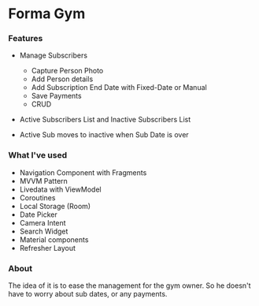 # Forma Gym

### Features

* Manage Subscribers

  - Capture Person Photo
  - Add Person details
  - Add Subscription End Date with Fixed-Date or Manual
  - Save Payments
  - CRUD
* Active Subscribers List and Inactive Subscribers List
* Active Sub moves to inactive when Sub Date is over

### What I've used

* Navigation Component with Fragments
* MVVM Pattern
* Livedata with ViewModel
* Coroutines
* Local Storage (Room)
* Date Picker
* Camera Intent
* Search Widget
* Material components
* Refresher Layout

### About

The idea of it is to ease the management for the gym owner.
So he doesn't have to worry about sub dates, or any payments.

